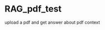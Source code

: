 # RAG_pdf_test
upload a pdf and get answer about pdf context

<!-- # RAG PDF Question Answering App

This is a local Retrieval-Augmented Generation (RAG) application that allows you to upload PDF documents and ask questions about their content.

## Features

- Upload PDF files via the web interface
- Extract and index text chunks 
- Use a local transformer-based language model for answering questions offline
- Simple Streamlit interface for easy interaction

## Installation

Clone the repository and install dependencies:

```bash
git clone https://github.com/yourusername/rag_pdf_test.git


python -m venv env
env\Scripts\activate


cd rag_pdf_test
pip install -r requirements.txt
streamlit run app.py





##################

if above will not run, then
delete the models folder and download_model.py

then create download_model.py file, then add below code in that file


from transformers import AutoTokenizer, AutoModelForCausalLM
model_id = "distilgpt2"
AutoTokenizer.from_pretrained(model_id).save_pretrained("models/distilgpt2")
AutoModelForCausalLM.from_pretrained(model_id).save_pretrained("models/distilgpt2")


# and run in terminal this command
# python download_model.py


# streamlit run app.py


 -->
